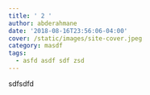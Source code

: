 ```yaml
---
title: ' 2 '
author: abderahmane
date: '2018-08-16T23:56:06-04:00'
cover: /static/images/site-cover.jpeg
category: masdf
tags:
  - asfd asdf sdf zsd
---
```

sdfsdfd
